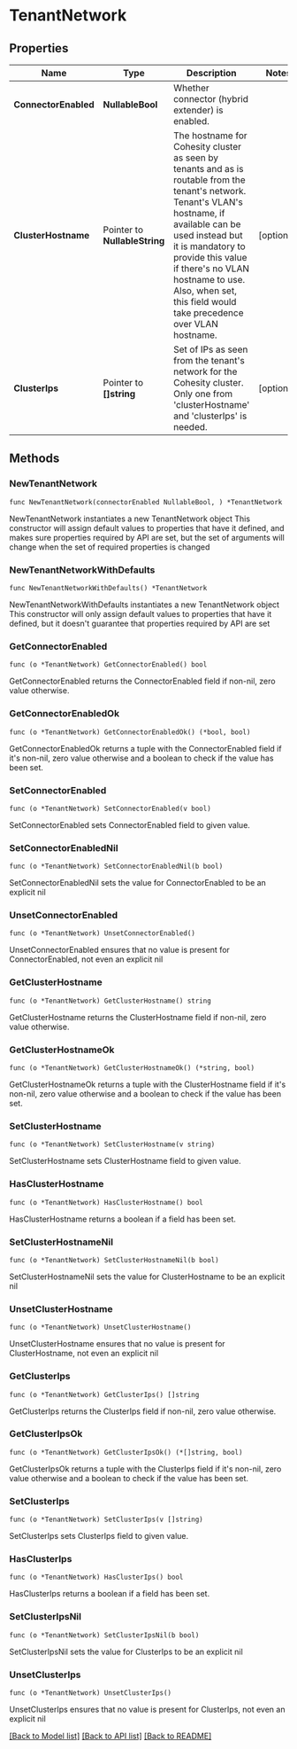 # TenantNetwork

## Properties

Name | Type | Description | Notes
------------ | ------------- | ------------- | -------------
**ConnectorEnabled** | **NullableBool** | Whether connector (hybrid extender) is enabled. | 
**ClusterHostname** | Pointer to **NullableString** | The hostname for Cohesity cluster as seen by tenants and as is routable from the tenant&#39;s network. Tenant&#39;s VLAN&#39;s hostname, if available can be used instead but it is mandatory to provide this value if there&#39;s no VLAN hostname to use. Also, when set, this field would take precedence over VLAN hostname. | [optional] 
**ClusterIps** | Pointer to **[]string** | Set of IPs as seen from the tenant&#39;s network for the Cohesity cluster. Only one from &#39;clusterHostname&#39; and &#39;clusterIps&#39; is needed. | [optional] 

## Methods

### NewTenantNetwork

`func NewTenantNetwork(connectorEnabled NullableBool, ) *TenantNetwork`

NewTenantNetwork instantiates a new TenantNetwork object
This constructor will assign default values to properties that have it defined,
and makes sure properties required by API are set, but the set of arguments
will change when the set of required properties is changed

### NewTenantNetworkWithDefaults

`func NewTenantNetworkWithDefaults() *TenantNetwork`

NewTenantNetworkWithDefaults instantiates a new TenantNetwork object
This constructor will only assign default values to properties that have it defined,
but it doesn't guarantee that properties required by API are set

### GetConnectorEnabled

`func (o *TenantNetwork) GetConnectorEnabled() bool`

GetConnectorEnabled returns the ConnectorEnabled field if non-nil, zero value otherwise.

### GetConnectorEnabledOk

`func (o *TenantNetwork) GetConnectorEnabledOk() (*bool, bool)`

GetConnectorEnabledOk returns a tuple with the ConnectorEnabled field if it's non-nil, zero value otherwise
and a boolean to check if the value has been set.

### SetConnectorEnabled

`func (o *TenantNetwork) SetConnectorEnabled(v bool)`

SetConnectorEnabled sets ConnectorEnabled field to given value.


### SetConnectorEnabledNil

`func (o *TenantNetwork) SetConnectorEnabledNil(b bool)`

 SetConnectorEnabledNil sets the value for ConnectorEnabled to be an explicit nil

### UnsetConnectorEnabled
`func (o *TenantNetwork) UnsetConnectorEnabled()`

UnsetConnectorEnabled ensures that no value is present for ConnectorEnabled, not even an explicit nil
### GetClusterHostname

`func (o *TenantNetwork) GetClusterHostname() string`

GetClusterHostname returns the ClusterHostname field if non-nil, zero value otherwise.

### GetClusterHostnameOk

`func (o *TenantNetwork) GetClusterHostnameOk() (*string, bool)`

GetClusterHostnameOk returns a tuple with the ClusterHostname field if it's non-nil, zero value otherwise
and a boolean to check if the value has been set.

### SetClusterHostname

`func (o *TenantNetwork) SetClusterHostname(v string)`

SetClusterHostname sets ClusterHostname field to given value.

### HasClusterHostname

`func (o *TenantNetwork) HasClusterHostname() bool`

HasClusterHostname returns a boolean if a field has been set.

### SetClusterHostnameNil

`func (o *TenantNetwork) SetClusterHostnameNil(b bool)`

 SetClusterHostnameNil sets the value for ClusterHostname to be an explicit nil

### UnsetClusterHostname
`func (o *TenantNetwork) UnsetClusterHostname()`

UnsetClusterHostname ensures that no value is present for ClusterHostname, not even an explicit nil
### GetClusterIps

`func (o *TenantNetwork) GetClusterIps() []string`

GetClusterIps returns the ClusterIps field if non-nil, zero value otherwise.

### GetClusterIpsOk

`func (o *TenantNetwork) GetClusterIpsOk() (*[]string, bool)`

GetClusterIpsOk returns a tuple with the ClusterIps field if it's non-nil, zero value otherwise
and a boolean to check if the value has been set.

### SetClusterIps

`func (o *TenantNetwork) SetClusterIps(v []string)`

SetClusterIps sets ClusterIps field to given value.

### HasClusterIps

`func (o *TenantNetwork) HasClusterIps() bool`

HasClusterIps returns a boolean if a field has been set.

### SetClusterIpsNil

`func (o *TenantNetwork) SetClusterIpsNil(b bool)`

 SetClusterIpsNil sets the value for ClusterIps to be an explicit nil

### UnsetClusterIps
`func (o *TenantNetwork) UnsetClusterIps()`

UnsetClusterIps ensures that no value is present for ClusterIps, not even an explicit nil

[[Back to Model list]](../README.md#documentation-for-models) [[Back to API list]](../README.md#documentation-for-api-endpoints) [[Back to README]](../README.md)



